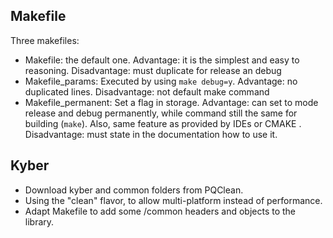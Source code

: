 ## Makefile

Three makefiles:
- Makefile: the default one. Advantage: it is the simplest and easy to reasoning. Disadvantage: must duplicate for release an debug
- Makefile_params: Executed by using `make debug=y`. Advantage: no duplicated lines. Disadvantage: not default make command
- Makefile_permanent: Set a flag in storage. Advantage: can set to mode release and debug permanently, while command still the same for building (`make`). Also, same feature as provided by IDEs or CMAKE . Disadvantage: must state in the documentation how to use it.

## Kyber

- Download kyber and common folders from PQClean.
- Using the "clean" flavor, to allow multi-platform instead of performance.
- Adapt Makefile to add some /common headers and objects to the library.


